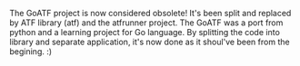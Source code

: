 The GoATF project is now considered obsolete! 
It's been split and replaced by ATF library (atf) and the atfrunner project.
The GoATF was a port from python and a learning project for Go language. By
splitting the code into library and separate application, it's now done as it
shoul've been from the begining. :)
